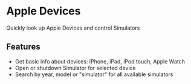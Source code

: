 # Apple Devices

Quickly look up Apple Devices and control Simulators

## Features

- Get basic info about devices: iPhone, iPad, iPod touch, Apple Watch
- Open or shutdown Simulator for selected device
- Search by year, model or "simulator" for all available simulators
